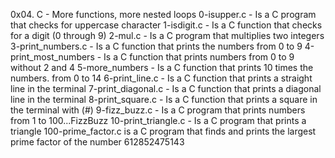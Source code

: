 0x04. C - More functions, more nested loops
0-isupper.c - Is a C program that checks for uppercase character
1-isdigit.c - Is a C function that checks for a digit (0 through 9)
2-mul.c - Is a C program that multiplies two integers
3-print_numbers.c - Is a C function that prints the numbers from 0  to 9
4-print_most_numbers - Is a C function that prints numbers from 0  to 9 without 2 and 4
5-more_numbers - Is a C function that prints 10 times the numbers. from 0  to 14
6-print_line.c - Is a C function that prints a straight line in the terminal
7-print_diagonal.c - Is a C function that prints a diagonal line in the terminal
8-print_square.c - Is a C function that prints a square in the terminal with (#)
9-fizz_buzz.c - Is a C program that prints numbers from 1 to 100...FizzBuzz
10-print_triangle.c - Is a C program that prints a triangle
100-prime_factor.c is a C program that finds and prints the largest prime factor of the number 612852475143
